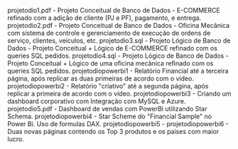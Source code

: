 projetodio1.pdf - Projeto Conceitual de Banco de Dados - E-COMMERCE refinado com a adição de cliente (PJ e PF), pagamento, e entrega.
projetodio2.pdf - Projeto Conceitual de Banco de Dados - Oficina Mecânica com sistema de controle e gerenciamento de execução de ordens de serviço, clientes, veículos, etc.
projetodio3.sql - Projeto Lógico de Banco de Dados - Projeto Conceitual + Lógico de E-COMMERCE refinado com os queries SQL pedidos.
projetodio4.sql - Projeto Lógico de Banco de Dados - Projeto Conceitual + Lógico de uma oficina mecânica refinado com os queries SQL pedidos.
projetodiopowerbi1 - Relatório Financial até a terceira página, após replicar as duas primeiras de acordo com o vídeo.
projetodiopowerbi2 - Relatório "criativo" até a segunda página, após replicar a primeira de acordo com o vídeo.
projetodiopowerbi3 - Criando um dashboard corporativo com Integração com MySQL e Azure.
projetodio5.pdf - Dashboard de vendas com PowerBi utilizando Star Schema.
projetodiopowerbi4 - Star Scheme do "Financial Sample" no Power Bi. Uso de formulas DAX.
projetodiopowerbi5 - 
projetodiopowerbi6 - Duas novas páginas contendo os Top 3 produtos e os paises com maior lucro.
